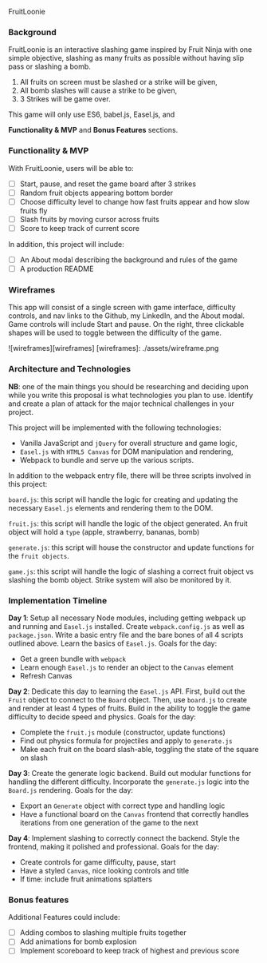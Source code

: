 FruitLoonie

### Background
FruitLoonie is an interactive slashing game inspired by Fruit Ninja with one simple objective, slashing as many fruits as possible without having slip pass or slashing a bomb.

1) All fruits on screen must be slashed or a strike will be given,
2) All bomb slashes will cause a strike to be given,
3) 3 Strikes will be game over.

This game will only use ES6, babel.js, Easel.js, and

**Functionality & MVP** and **Bonus Features** sections.  

### Functionality & MVP  

With FruitLoonie, users will be able to:

- [ ] Start, pause, and reset the game board after 3 strikes
- [ ] Random fruit objects appearing bottom border
- [ ] Choose difficulty level to change how fast fruits appear and how slow fruits fly
- [ ] Slash fruits by moving cursor across fruits
- [ ] Score to keep track of current score

In addition, this project will include:

- [ ] An About modal describing the background and rules of the game
- [ ] A production README

### Wireframes

This app will consist of a single screen with game interface, difficulty controls, and nav links to the Github, my LinkedIn,
and the About modal.  Game controls will include Start and pause.  On the right, three clickable shapes will be used to toggle between the difficulty of the game.

![wireframes][wireframes]
[wireframes]: ./assets/wireframe.png

### Architecture and Technologies

**NB**: one of the main things you should be researching and deciding upon while you write this proposal is what technologies you plan to use.  Identify and create a plan of attack for the major technical challenges in your project.

This project will be implemented with the following technologies:

- Vanilla JavaScript and `jQuery` for overall structure and game logic,
- `Easel.js` with `HTML5 Canvas` for DOM manipulation and rendering,
- Webpack to bundle and serve up the various scripts.

In addition to the webpack entry file, there will be three scripts involved in this project:

`board.js`: this script will handle the logic for creating and updating the necessary `Easel.js` elements and rendering them to the DOM.

`fruit.js`: this script will handle the logic of the object generated.  An fruit object will hold a `type` (apple, strawberry, bananas, bomb)

`generate.js`: this script will house the constructor and update functions for the `fruit objects`.

`game.js`: this script will handle the logic of slashing a correct fruit object vs slashing the bomb object. Strike system will also be monitored by it.


### Implementation Timeline

**Day 1**: Setup all necessary Node modules, including getting webpack up and running and `Easel.js` installed.  Create `webpack.config.js` as well as `package.json`.  Write a basic entry file and the bare bones of all 4 scripts outlined above.  Learn the basics of `Easel.js`.  Goals for the day:

- Get a green bundle with `webpack`
- Learn enough `Easel.js` to render an object to the `Canvas` element
- Refresh Canvas

**Day 2**: Dedicate this day to learning the `Easel.js` API.  First, build out the `Fruit` object to connect to the `Board` object.  Then, use `board.js` to create and render at least 4 types of fruits.  Build in the ability to toggle the game difficulty to decide speed and physics. Goals for the day:

- Complete the `fruit.js` module (constructor, update functions)
- Find out physics formula for projectiles and apply to `generate.js`
- Make each fruit on the board slash-able, toggling the state of the square on slash

**Day 3**: Create the generate logic backend.  Build out modular functions for handling the different difficulty. Incorporate the `generate.js` logic into the `Board.js` rendering.  Goals for the day:

- Export an `Generate` object with correct type and handling logic
- Have a functional board on the `Canvas` frontend that correctly handles iterations from one generation of the game to the next


**Day 4**: Implement slashing to correctly connect the backend.  Style the frontend, making it polished and professional.  Goals for the day:

- Create controls for game difficulty, pause, start
- Have a styled `Canvas`, nice looking controls and title
- If time: include fruit animations splatters


### Bonus features

Additional Features could include:

- [ ] Adding combos to slashing multiple fruits together
- [ ] Add animations for bomb explosion
- [ ] Implement scoreboard to keep track of highest and previous score
